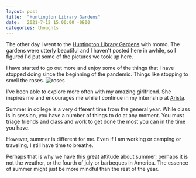 ```yaml
---
layout: post
title:  "Huntington Library Gardens"
date:   2021-7-12 15:00:00 -0800
categories: thoughts
---
```


The other day I went to the [Huntington Library Gardens](https://www.huntington.org/gardens) with momo. The gardens were utterly beautiful and I haven't posted here in awhile, so I figured I'd put some of the pictures we took up here.

I have started to go out more and enjoy some of the things that I have stopped doing since the beginning of the pandemic. Things like stopping to smell the roses. ![roses](/assets/img/IMG_4953.jpg)

I've been able to explore more often with my amazing girlfriend. She inspires me and encourages me while I continue in my internship at [Arista](https://www.arista.com).

Summer in college is a very different time from the general year. While class is in session, you have a number of things to do at any moment. You must triage friends and class and work to get done the most you can in the time you have. 

However, summer is different for me. Even if I am working or camping or traveling, I still have time to breathe. 

Perhaps that is why we have this great attitude about summer; perhaps it is not the weather, or the fourth of july or barbeques in America. The essence of summer might just be more mindful than the rest of the year.